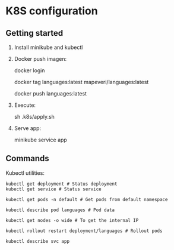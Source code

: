 K8S configuration
=================

Getting started
---------------

1. Install minikube and kubectl

2. Docker push imagen:

    docker login 

    docker tag languages:latest mapeveri/languages:latest

    docker push languages:latest

3. Execute:

    sh .k8s/apply.sh

4. Serve app:

    minikube service app

Commands
--------

Kubectl utilities:

    kubectl get deployment # Status deployment
    kubectl get service # Status service

    kubectl get pods -n default # Get pods from default namespace

    kubectl describe pod languages # Pod data

    kubectl get nodes -o wide # To get the internal IP

    kubectl rollout restart deployment/languages # Rollout pods

    kubectl describe svc app